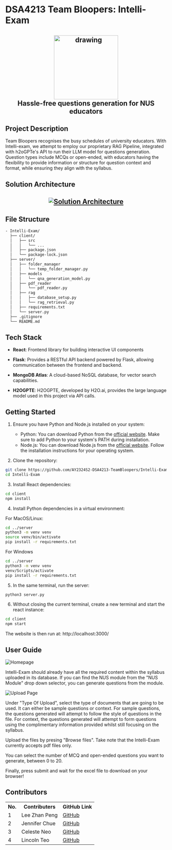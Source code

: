 # DSA4213 Team Bloopers: Intelli-Exam

<h2 align="center"> 
  <img src="https://gcdnb.pbrd.co/images/bvAYmoZY6wph.gif" alt="drawing" width="200"/>
  <center>Hassle-free questions generation for NUS educators</center>
</h2>

   
## Project Description

Team Bloopers recognises the busy schedules of university educators. With Intelli-exam, we attempt to employ our proprietary RAG Pipeline, integrated with h2oGPTe's API to run their LLM model for questions generation. Question types include MCQs or open-ended, with educators having the flexibility to provide information or structure for question context and format, while ensuring they align with the syllabus.


## Solution Architecture

<h2 align="center">
    <a href="https://gcdnb.pbrd.co/images/dXbtrepOslGg.gif" target="blank_">
        <img alt="Solution Architecture" src="https://gcdnb.pbrd.co/images/dXbtrepOslGg.gif"/>
    </a>
</h2>


## File Structure

```bash
- Intelli-Exam/
  ├── client/
  │   ├── src
  │   │   └── ...
  │   ├── package.json
  │   └── package-lock.json
  ├── server/
  │   ├── folder_manager
  │   │   └── temp_folder_manager.py
  │   ├── models
  │   │   └── qna_generation_model.py
  │   ├── pdf_reader
  │   │   └── pdf_reader.py
  │   ├── rag
  │   │   ├── database_setup.py
  │   │   └── rag_retrieval.py
  │   ├── requirements.txt
  │   └── server.py
  ├── .gitignore
  └── README.md
```


## Tech Stack

- **React**: Frontend library for building interactive UI components

- **Flask**: Provides a RESTful API backend powered by Flask, allowing communication between the frontend and backend.

- **MongoDB Atlas**: A cloud-based NoSQL database, for vector search capabilities.

- **H2OGPTE**: H2OGPTE, developed by H2O.ai, provides the large language model used in this project via API calls.


## Getting Started

1. Ensure you have Python and Node.js installed on your system:

   - Python: You can download Python from the [official website](https://www.python.org/downloads/). Make sure to add Python to your system's PATH during installation.
   - Node.js: You can download Node.js from the [official website](https://nodejs.org/). Follow the installation instructions for your operating system.

2. Clone the repository:

  ```bash
  git clone https://github.com/AY2324S2-DSA4213-TeamBloopers/Intelli-Exam.git
  cd Intelli-Exam
  ```

3. Install React dependencies:

  ```bash
  cd client
  npm install
  ```

4. Install Python dependencies in a virtual environment:

  For MacOS/Linux:
  ```bash
  cd ../server
  python3 -m venv venv
  source venv/bin/activate
  pip install -r requirements.txt
  ```

  For Windows
  ```bash
  cd ../server
  python3 -m venv venv
  venv/Scripts/activate
  pip install -r requirements.txt
  ```

5. In the same terminal, run the server:
  ```bash
  python3 server.py
  ```

6. Without closing the current terminal, create a new terminal and start the react instance:
  ```bash 
  cd client
  npm start
  ```

The website is then run at: http://localhost:3000/


## User Guide

![Homepage](https://gcdnb.pbrd.co/images/t8pXukC84AQV.png?o=1)

Intelli-Exam should already have all the required content within the syllabus uploaded in its database. If you can find the NUS module from the "NUS Module" drop down selector, you can generate questions from the module.

![Upload Page](https://gcdnb.pbrd.co/images/cYyMBzxIWFbt.png?o=1)

Under "Type Of Upload", select the type of documents that are going to be used. It can either be sample questions or context. For sample questions, the questions generated will attempt to follow the style of questions in the file. 
For context, the questions generated will attempt to form questions using the complimentary information provided whilst still focusing on the syllabus.


Upload the files by presing "Browse files". Take note that the Intelli-Exam currently accepts pdf files only.

You can select the number of MCQ and open-ended questions you want to generate, between 0 to 20.

Finally, press submit and wait for the excel file to download on your browser!


## Contributors 
<div>
 <table>
  <tr>
    <th>No.</th>
    <th>Contributers</th>
    <th>GitHub Link</th>
  </tr>
  <tr>
    <td>1</td>
    <td>Lee Zhan Peng</td>
    <td><a href="https://github.com/leezhanpeng" target="blank_">
    GitHub</a>
    </td>
  </tr>
  <tr>
    <td>2</td>
    <td>Jennifer Chue</td>
    <td><a href="https://github.com/jenniferchue16" target="blank_">
    GitHub</a>
    </td>
  </tr>
   <tr>
    <td>3</td>
    <td>Celeste Neo</td>
    <td><a href="https://github.com/celneo7" target="blank_">
    GitHub</a>
    </td>
  </tr>
  <tr>
    <td>4</td>
    <td>Lincoln Teo</td>
    <td><a href="https://github.com/BreatheManually" target="blank_">
    GitHub</a>
    </td>
  </tr>
</table> 

